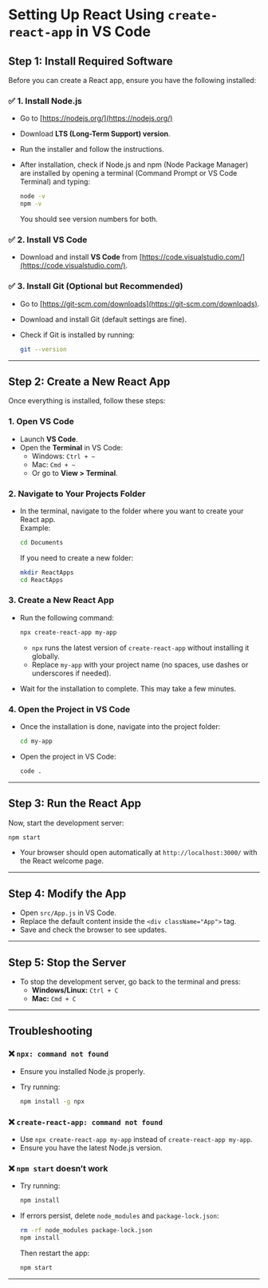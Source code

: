 # **Setting Up React Using `create-react-app` in VS Code**
## **Step 1: Install Required Software**
Before you can create a React app, ensure you have the following installed:

### ✅ **1. Install Node.js**
- Go to [https://nodejs.org/](https://nodejs.org/)
- Download **LTS (Long-Term Support) version**.
- Run the installer and follow the instructions.
- After installation, check if Node.js and npm (Node Package Manager) are installed by opening a terminal (Command Prompt or VS Code Terminal) and typing:

  ```sh
  node -v
  npm -v
  ```

  You should see version numbers for both.

### ✅ **2. Install VS Code**
- Download and install **VS Code** from [https://code.visualstudio.com/](https://code.visualstudio.com/).

### ✅ **3. Install Git (Optional but Recommended)**
- Go to [https://git-scm.com/downloads](https://git-scm.com/downloads).
- Download and install Git (default settings are fine).
- Check if Git is installed by running:

  ```sh
  git --version
  ```

---

## **Step 2: Create a New React App**
Once everything is installed, follow these steps:

### **1. Open VS Code**
- Launch **VS Code**.
- Open the **Terminal** in VS Code:
  - Windows: `Ctrl + ~`
  - Mac: `Cmd + ~`
  - Or go to **View > Terminal**.

### **2. Navigate to Your Projects Folder**
- In the terminal, navigate to the folder where you want to create your React app.  
  Example:

  ```sh
  cd Documents
  ```

  If you need to create a new folder:

  ```sh
  mkdir ReactApps
  cd ReactApps
  ```

### **3. Create a New React App**
- Run the following command:

  ```sh
  npx create-react-app my-app
  ```

  - `npx` runs the latest version of `create-react-app` without installing it globally.
  - Replace `my-app` with your project name (no spaces, use dashes or underscores if needed).

- Wait for the installation to complete. This may take a few minutes.

### **4. Open the Project in VS Code**
- Once the installation is done, navigate into the project folder:

  ```sh
  cd my-app
  ```

- Open the project in VS Code:

  ```sh
  code .
  ```

---

## **Step 3: Run the React App**
Now, start the development server:

```sh
npm start
```

- Your browser should open automatically at `http://localhost:3000/` with the React welcome page.

---

## **Step 4: Modify the App**
- Open `src/App.js` in VS Code.
- Replace the default content inside the `<div className="App">` tag.
- Save and check the browser to see updates.

---

## **Step 5: Stop the Server**
- To stop the development server, go back to the terminal and press:
  - **Windows/Linux:** `Ctrl + C`
  - **Mac:** `Cmd + C`

---

## **Troubleshooting**
### ❌ `npx: command not found`
- Ensure you installed Node.js properly.
- Try running:

  ```sh
  npm install -g npx
  ```

### ❌ `create-react-app: command not found`
- Use `npx create-react-app my-app` instead of `create-react-app my-app`.
- Ensure you have the latest Node.js version.

### ❌ `npm start` doesn’t work
- Try running:

  ```sh
  npm install
  ```

- If errors persist, delete `node_modules` and `package-lock.json`:

  ```sh
  rm -rf node_modules package-lock.json
  npm install
  ```

  Then restart the app:

  ```sh
  npm start
  ```

---
